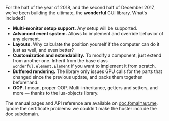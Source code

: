 For the half of the year of 2018, and the second half of December 2017, we've
been building the ultimate, the **wonderful** GUI library. What's included?

- **Multi-monitor setup support.** Any setup will be supported.
- **Advanced event system.** Allows to implement and override behavior of any
  element.
- **Layouts.** Why calculate the position yourself if the computer can do it
  just as well, and even better?
- **Customization and extendability.** To modify a component, just extend from
  another one. Inherit from the base class `wonderful.element.Element` if
  you want to implement it from scratch.
- **Buffered rendering.** The library only issues GPU calls for the parts that
  changed since the previous update, and packs them together beforehand.
- **OOP.** I mean, proper OOP. Multi-inheritance, getters and setters, and
  more — thanks to the lua-objects library.

The manual pages and API reference are available on
[doc.fomalhaut.me](http://doc.fomalhaut.me/wonderful/). Ignore the certificate
problems: we couldn't make the hoster include the doc subdomain.
